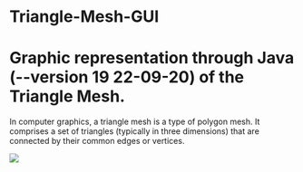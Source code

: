 # Triangle-Mesh-GUI

<h1> Graphic representation through Java (--version 19 22-09-20) of the Triangle Mesh. </h1>

<p>In computer graphics, a triangle mesh is a type of polygon mesh. It comprises a set of triangles (typically in three dimensions) that are connected by their common edges or vertices.</p>

<img src = "https://upload.wikimedia.org/wikipedia/commons/thumb/f/fb/Dolphin_triangle_mesh.png/250px-Dolphin_triangle_mesh.png">
